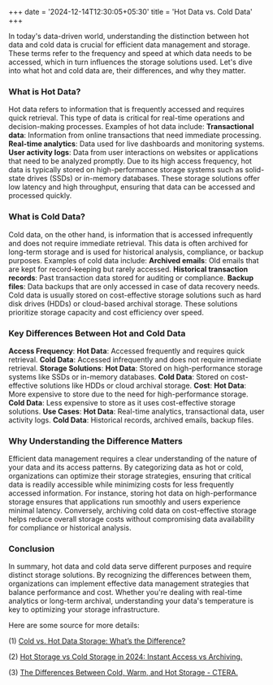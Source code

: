 +++
date = '2024-12-14T12:30:05+05:30'
title = 'Hot Data vs. Cold Data'
+++

In today's data-driven world, understanding the distinction between hot data and cold data is crucial for efficient data management and storage. These terms refer to the frequency and speed at which data needs to be accessed, which in turn influences the storage solutions used. Let's dive into what hot and cold data are, their differences, and why they matter.

### What is Hot Data?
Hot data refers to information that is frequently accessed and requires quick retrieval. This type of data is critical for real-time operations and decision-making processes. Examples of hot data include:
**Transactional data**: Information from online transactions that need immediate processing.
**Real-time analytics**: Data used for live dashboards and monitoring systems.
**User activity logs**: Data from user interactions on websites or applications that need to be analyzed promptly.
Due to its high access frequency, hot data is typically stored on high-performance storage systems such as solid-state drives (SSDs) or in-memory databases. These storage solutions offer low latency and high throughput, ensuring that data can be accessed and processed quickly.

### What is Cold Data?
Cold data, on the other hand, is information that is accessed infrequently and does not require immediate retrieval. This data is often archived for long-term storage and is used for historical analysis, compliance, or backup purposes. Examples of cold data include:
**Archived emails**: Old emails that are kept for record-keeping but rarely accessed.
**Historical transaction records**: Past transaction data stored for auditing or compliance.
**Backup files**: Data backups that are only accessed in case of data recovery needs.
Cold data is usually stored on cost-effective storage solutions such as hard disk drives (HDDs) or cloud-based archival storage. These solutions prioritize storage capacity and cost efficiency over speed.

### Key Differences Between Hot and Cold Data
**Access Frequency**:
**Hot Data**: Accessed frequently and requires quick retrieval.
**Cold Data**: Accessed infrequently and does not require immediate retrieval.
**Storage Solutions**:
**Hot Data**: Stored on high-performance storage systems like SSDs or in-memory databases.
**Cold Data**: Stored on cost-effective solutions like HDDs or cloud archival storage.
**Cost**:
**Hot Data**: More expensive to store due to the need for high-performance storage.
**Cold Data**: Less expensive to store as it uses cost-effective storage solutions.
**Use Cases**:
**Hot Data**: Real-time analytics, transactional data, user activity logs.
**Cold Data**: Historical records, archived emails, backup files.

### Why Understanding the Difference Matters
Efficient data management requires a clear understanding of the nature of your data and its access patterns. By categorizing data as hot or cold, organizations can optimize their storage strategies, ensuring that critical data is readily accessible while minimizing costs for less frequently accessed information.
For instance, storing hot data on high-performance storage ensures that applications run smoothly and users experience minimal latency. Conversely, archiving cold data on cost-effective storage helps reduce overall storage costs without compromising data availability for compliance or historical analysis.

### Conclusion
In summary, hot data and cold data serve different purposes and require distinct storage solutions. By recognizing the differences between them, organizations can implement effective data management strategies that balance performance and cost. Whether you're dealing with real-time analytics or long-term archival, understanding your data's temperature is key to optimizing your storage infrastructure.


Here are some source for more details:

(1) [Cold vs. Hot Data Storage: What’s the Difference?](https://www.dataversity.net/cold-vs-hot-data-storage-whats-the-difference/.) 

(2) [Hot Storage vs Cold Storage in 2024: Instant Access vs Archiving.](https://www.cloudwards.net/hot-storage-vs-cold-storage/.)

(3) [The Differences Between Cold, Warm, and Hot Storage - CTERA.](https://www.ctera.com/blog/differences-hot-warm-cold-file-storage/.)